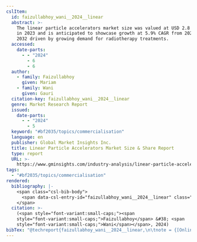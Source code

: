 ```yaml
---
cslItem:
  id: faizullabhoy_wani__2024__linear
  abstract: >-
    The linear particle accelerators market size was valued at USD 2.8 billion
    in 2023 and is anticipated to showcase growth at 5.9% CAGR from 2024 and
    2032 driven by growing demand for radiotherapy treatments.
  accessed:
    date-parts:
      - - "2024"
        - 6
        - 6
  author:
    - family: Faizullabhoy
      given: Mariam
    - family: Wani
      given: Gauri
  citation-key: faizullabhoy_wani__2024__linear
  genre: Market Research Report
  issued:
    date-parts:
      - - "2024"
        - 5
  keyword: "#bf2035/topics/commercialisation"
  language: en
  publisher: Global Market Insights Inc.
  title: Linear Particle Accelerators Market Size & Share Report
  type: report
  URL: >-
    https://www.gminsights.com/industry-analysis/linear-particle-accelerators-market
tags:
  - "#bf2035/topics/commercialisation"
rendered:
  bibliography: |-
    <span class="csl-bib-body">
      <span data-csl-entry-id="faizullabhoy_wani__2024__linear" class="csl-entry"><span class='author-bib'>Faizullabhoy, &#38; Wani, G.</span>. <span class='date-bib'>(2024)</span>. <span class='title'><i><b><span style="font-style:normal;">Linear Particle Accelerators Market Size &#38; Share Report</span></b></i></span> [Market Research Report]. Global Market Insights Inc. <span class='URL'><a href='https://www.gminsights.com/industry-analysis/linear-particle-accelerators-market'>LINK</a></span></span>
    </span>
  citation: >-
    (<span style="font-variant:small-caps;"><span
    style="font-variant:small-caps;">Faizullabhoy</span> &#38; <span
    style="font-variant:small-caps;">Wani</span></span>, 2024)
bibTex: "@techreport{faizullabhoy_wani__2024__linear,\n\tnote = {[Online; accessed 2024-06-06]},\n\tauthor = {Faizullabhoy, Mariam and Wani, Gauri},\n\tyear = {2024},\n\tmonth = {5},\n\tinstitution = {Global Market Insights Inc.},\n\ttitle = {Linear {Particle} {Accelerators} {Market} {Size} & {Share} {Report}},\n\ttype = {Market {Research} {Report}},\n\turl = {https://www.gminsights.com/industry-analysis/linear-particle-accelerators-market},\n}\n\n"
---
```

